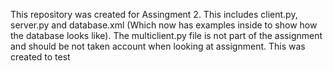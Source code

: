 This repository was created for Assingment 2. This includes client.py, server.py and database.xml (Which now has examples inside to show how the database looks like). The multiclient.py file is not part of the assignment and should be not taken account when looking at assignment. This was created to test 